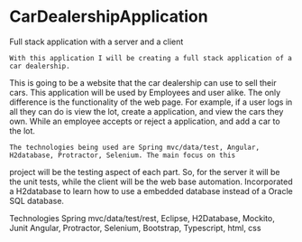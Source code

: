 # CarDealershipApplication
Full stack application with a server and a client

	With this application I will be creating a full stack application of a car dealership. 
This is going to be a website that the car dealership can use to sell their cars. This application will be used by Employees and 
user alike. The only difference is the functionality of the web page. For example, if a user logs in all they can do is view the 
lot, create a application, and view the cars they own. While an employee accepts or reject a application, and add a car to the lot.	
	
	The technologies being used are Spring mvc/data/test, Angular, H2database, Protractor, Selenium. The main focus on this 
project will be the testing aspect of each part. So, for the server it will be the unit tests, while the client will be the web 
base automation. Incorporated a H2database to learn how to use a embedded database instead of a Oracle SQL database.

Technologies
	Spring mvc/data/test/rest, Eclipse, H2Database, Mockito, Junit
	Angular, Protractor, Selenium, Bootstrap, Typescript, html, css

